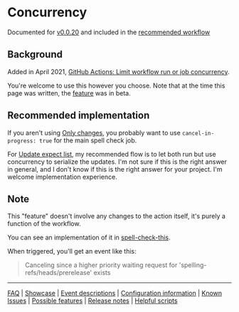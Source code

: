 # Concurrency

Documented for [v0.0.20](https://github.com/check-spelling/check-spelling/releases/tag/v0.0.20) and included in the [recommended workflow](https://raw.githubusercontent.com/check-spelling/spell-check-this/main/.github/workflows/spelling.yml)

## Background
Added in April 2021, [GitHub Actions: Limit workflow run or job concurrency](https://github.blog/changelog/2021-04-19-github-actions-limit-workflow-run-or-job-concurrency/).

You're welcome to use this however you choose. Note that at the time this page was written, the [feature](https://docs.github.com/en/actions/reference/workflow-syntax-for-github-actions#concurrency) was in beta.

## Recommended implementation

If you aren't using [Only changes](./Feature:-Only-changes.md), you probably want to use `cancel-in-progress: true` for the main spell check job.

For [Update expect list](./Feature:-Update-expect-list.md), my recommended flow is to let both run but use concurrency to serialize the updates. I'm not sure if this is the right answer in general, and I don't know if this is the right answer for your project. I'm welcome implementation experience.

## Note

This "feature" doesn't involve any changes to the action itself, it's purely a function of the workflow.

You can see an implementation of it in [spell-check-this](https://github.com/check-spelling/spell-check-this/commit/0127a8b13e01b15ac458c362c1f03afecc818257).

When triggered, you'll get an event like this:
> Canceling since a higher priority waiting request for 'spelling-refs/heads/prerelease' exists

---
[FAQ](FAQ.md) | [Showcase](Showcase.md) | [Event descriptions](Event-descriptions.md) | [Configuration information](Configuration-information.md) | [Known Issues](Known-Issues.md) | [Possible features](Possible-features.md) | [Release notes](Release-notes.md) | [Helpful scripts](Helpful-scripts.md)
